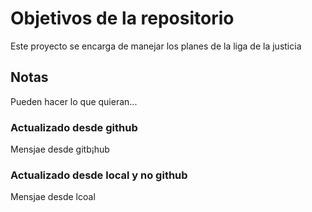 # Objetivos de la repositorio

Este proyecto se encarga de manejar los planes de la liga de la justicia


## Notas
Pueden hacer lo que quieran...


### Actualizado desde github

  Mensjae desde gitb¡hub


### Actualizado desde local y no github

  Mensjae desde lcoal